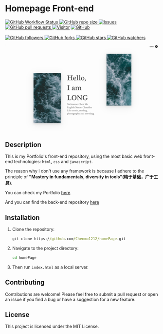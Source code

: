 # Homepage Front-end

<p>
    <a href="https://www.chenmo1212.cn?f=github-homepage-frontend" target="_blank">
        <img alt="GitHub Workflow Status" src="https://img.shields.io/badge/Frontend-Portfolio's--frontend-orange">
    </a>
    <a href="https://github.com/Chenmo1212/homepage" target="_blank">
        <img alt="GitHub repo size" src="https://img.shields.io/github/repo-size/Chenmo1212/homepage">
    </a>
    <a href="https://github.com/Chenmo1212/homepage/issues" target="_blank">
        <img alt="Issues" src="https://img.shields.io/github/issues/Chenmo1212/homepage" />
    </a>
    <a href="https://github.com/Chenmo1212/homepage/pulls" target="_blank">
        <img alt="GitHub pull requests" src="https://img.shields.io/github/issues-pr/Chenmo1212/homepage" />
    </a>
    <a href="/"><img src="https://komarev.com/ghpvc/?username=chenmo1212-homepage&label=Visitors&base=200" alt="Visitor" /></a>
    <a href="https://github.com/Chenmo1212/homepage" target="_blank">
        <img alt="GitHub" src="https://img.shields.io/github/license/Chenmo1212/homepage">
    </a>
<br/>
<br/>
    <a href="https://github.com/Chenmo1212/homepage" target="_blank">
        <img alt="GitHub followers" src="https://img.shields.io/github/followers/pudongping?style=social">
    </a>
    <a href="https://github.com/Chenmo1212/homepage" target="_blank">
        <img alt="GitHub forks" src="https://img.shields.io/github/forks/Chenmo1212/homepage?style=social">
    </a>
    <a href="https://github.com/Chenmo1212/homepage" target="_blank">
        <img alt="GitHub stars" src="https://img.shields.io/github/stars/Chenmo1212/homepage?style=social">
    </a>
    <a href="https://github.com/Chenmo1212/homepage" target="_blank">
        <img alt="GitHub watchers" src="https://img.shields.io/github/watchers/Chenmo1212/homepage?style=social">
    </a>
</p>

![Snipaste_2023-06-19_00-52-18.png](doc%2FSnipaste_2023-06-19_00-52-18.png)

## Description

This is my Portfolio's front-end repository, using the most basic web front-end technologies: `html`, `css` and `javascript`.

The reason why I don't use any framework is because I adhere to the principle of **"Mastery in fundamentals, diversity in tools"(精于基础，广于工具)**.

You can check my Portfolio [here](https://www.chenmo1212.cn?f=github-backend).

And you can find the back-end repository [here](https://www.chenmo1212.cn?f=github-backend)

## Installation

1. Clone the repository:

   ```cmd
   git clone https://github.com/Chenmo1212/homePage.git
   ```

2. Navigate to the project directory:

   ```cmd
   cd homePage
   ```

3. Then run `index.html` as a local server.

## Contributing
Contributions are welcome! Please feel free to submit a pull request or open an issue if you find a bug or have a suggestion for a new feature.

## License
This project is licensed under the MIT License.
